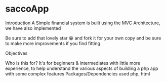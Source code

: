 # saccoApp
Introduction
A Simple financial system is built using the MVC Architecture, we have also implemented 

Be sure to add that lovely star 😀 and fork it for your own copy
and be sure to make more improvements if you find fitting


Objectives

Who is this for?
It's for beginners & intermediates with little more experience, to help understand the various aspects of building a php app 
with some complex features
Packages/Dependencies used
php, html



